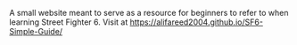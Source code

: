A small website meant to serve as a resource for beginners to refer to when learning Street Fighter 6. Visit at https://alifareed2004.github.io/SF6-Simple-Guide/
